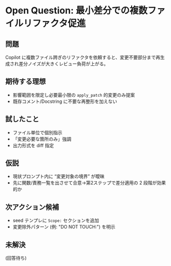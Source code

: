 # Open Question: 最小差分での複数ファイルリファクタ促進

## 問題
Copilot に複数ファイル跨ぎのリファクタを依頼すると、変更不要部分まで再生成され差分ノイズが大きくレビュー負荷が上がる。

## 期待する理想
- 影響範囲を限定し必要最小限の `apply_patch` 的変更のみ提案
- 既存コメント/Docstring に不要な再整形を加えない

## 試したこと
- ファイル単位で個別指示
- 「変更必要な箇所のみ」強調
- 出力形式を diff 指定

## 仮説
- 現状プロンプト内に “変更対象の境界” が曖昧
- 先に関数/責務一覧を出させて合意→第2ステップで差分適用の 2 段階が効果的か

## 次アクション候補
- seed テンプレに `Scope:` セクションを追加
- 変更除外パターン (例: "DO NOT TOUCH:") を明示

## 未解決
(回答待ち)
